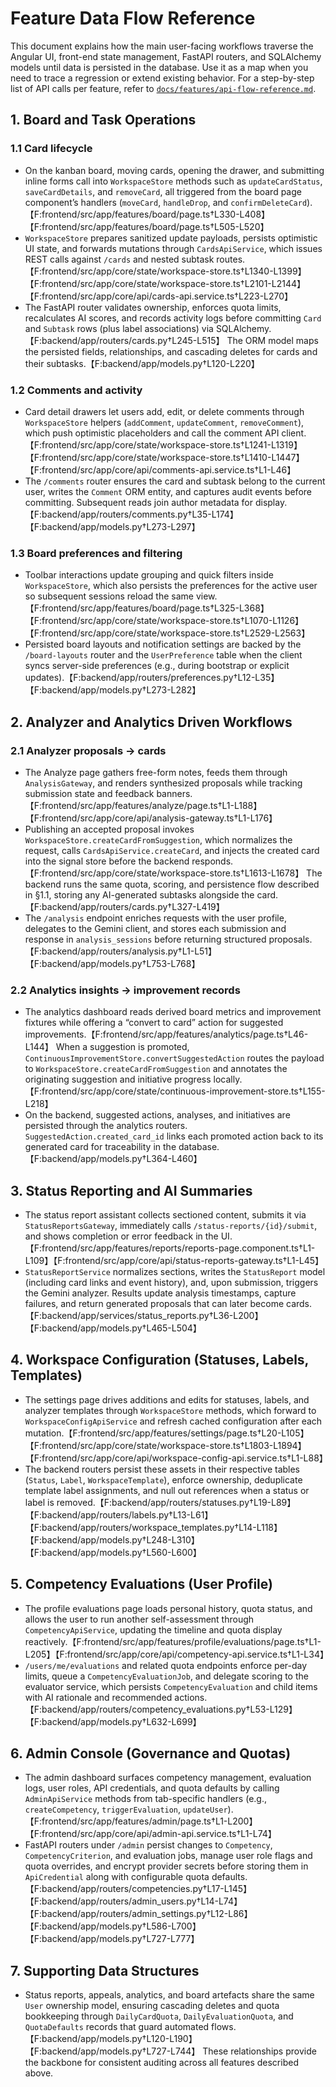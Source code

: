 # Feature Data Flow Reference

This document explains how the main user-facing workflows traverse the Angular UI, front-end state management, FastAPI routers, and SQLAlchemy models until data is persisted in the database. Use it as a map when you need to trace a regression or extend existing behavior. For a step-by-step list of API calls per feature, refer to [`docs/features/api-flow-reference.md`](features/api-flow-reference.md).

## 1. Board and Task Operations

### 1.1 Card lifecycle

- On the kanban board, moving cards, opening the drawer, and submitting inline forms call into `WorkspaceStore` methods such as `updateCardStatus`, `saveCardDetails`, and `removeCard`, all triggered from the board page component’s handlers (`moveCard`, `handleDrop`, and `confirmDeleteCard`).【F:frontend/src/app/features/board/page.ts†L330-L408】【F:frontend/src/app/features/board/page.ts†L505-L520】
- `WorkspaceStore` prepares sanitized update payloads, persists optimistic UI state, and forwards mutations through `CardsApiService`, which issues REST calls against `/cards` and nested subtask routes.【F:frontend/src/app/core/state/workspace-store.ts†L1340-L1399】【F:frontend/src/app/core/state/workspace-store.ts†L2101-L2144】【F:frontend/src/app/core/api/cards-api.service.ts†L223-L270】
- The FastAPI router validates ownership, enforces quota limits, recalculates AI scores, and records activity logs before committing `Card` and `Subtask` rows (plus label associations) via SQLAlchemy.【F:backend/app/routers/cards.py†L245-L515】 The ORM model maps the persisted fields, relationships, and cascading deletes for cards and their subtasks.【F:backend/app/models.py†L120-L220】

### 1.2 Comments and activity

- Card detail drawers let users add, edit, or delete comments through `WorkspaceStore` helpers (`addComment`, `updateComment`, `removeComment`), which push optimistic placeholders and call the comment API client.【F:frontend/src/app/core/state/workspace-store.ts†L1241-L1319】【F:frontend/src/app/core/state/workspace-store.ts†L1410-L1447】【F:frontend/src/app/core/api/comments-api.service.ts†L1-L46】
- The `/comments` router ensures the card and subtask belong to the current user, writes the `Comment` ORM entity, and captures audit events before committing. Subsequent reads join author metadata for display.【F:backend/app/routers/comments.py†L35-L174】【F:backend/app/models.py†L273-L297】

### 1.3 Board preferences and filtering

- Toolbar interactions update grouping and quick filters inside `WorkspaceStore`, which also persists the preferences for the active user so subsequent sessions reload the same view.【F:frontend/src/app/features/board/page.ts†L325-L368】【F:frontend/src/app/core/state/workspace-store.ts†L1070-L1126】【F:frontend/src/app/core/state/workspace-store.ts†L2529-L2563】
- Persisted board layouts and notification settings are backed by the `/board-layouts` router and the `UserPreference` table when the client syncs server-side preferences (e.g., during bootstrap or explicit updates).【F:backend/app/routers/preferences.py†L12-L35】【F:backend/app/models.py†L273-L282】

## 2. Analyzer and Analytics Driven Workflows

### 2.1 Analyzer proposals → cards

- The Analyze page gathers free-form notes, feeds them through `AnalysisGateway`, and renders synthesized proposals while tracking submission state and feedback banners.【F:frontend/src/app/features/analyze/page.ts†L1-L188】【F:frontend/src/app/core/api/analysis-gateway.ts†L1-L176】
- Publishing an accepted proposal invokes `WorkspaceStore.createCardFromSuggestion`, which normalizes the request, calls `CardsApiService.createCard`, and injects the created card into the signal store before the backend responds.【F:frontend/src/app/core/state/workspace-store.ts†L1613-L1678】 The backend runs the same quota, scoring, and persistence flow described in §1.1, storing any AI-generated subtasks alongside the card.【F:backend/app/routers/cards.py†L327-L419】
- The `/analysis` endpoint enriches requests with the user profile, delegates to the Gemini client, and stores each submission and response in `analysis_sessions` before returning structured proposals.【F:backend/app/routers/analysis.py†L1-L51】【F:backend/app/models.py†L753-L768】

### 2.2 Analytics insights → improvement records

- The analytics dashboard reads derived board metrics and improvement fixtures while offering a “convert to card” action for suggested improvements.【F:frontend/src/app/features/analytics/page.ts†L46-L144】 When a suggestion is promoted, `ContinuousImprovementStore.convertSuggestedAction` routes the payload to `WorkspaceStore.createCardFromSuggestion` and annotates the originating suggestion and initiative progress locally.【F:frontend/src/app/core/state/continuous-improvement-store.ts†L155-L218】
- On the backend, suggested actions, analyses, and initiatives are persisted through the analytics routers. `SuggestedAction.created_card_id` links each promoted action back to its generated card for traceability in the database.【F:backend/app/models.py†L364-L460】

## 3. Status Reporting and AI Summaries

- The status report assistant collects sectioned content, submits it via `StatusReportsGateway`, immediately calls `/status-reports/{id}/submit`, and shows completion or error feedback in the UI.【F:frontend/src/app/features/reports/reports-page.component.ts†L1-L109】【F:frontend/src/app/core/api/status-reports-gateway.ts†L1-L45】
- `StatusReportService` normalizes sections, writes the `StatusReport` model (including card links and event history), and, upon submission, triggers the Gemini analyzer. Results update analysis timestamps, capture failures, and return generated proposals that can later become cards.【F:backend/app/services/status_reports.py†L36-L200】【F:backend/app/models.py†L465-L504】

## 4. Workspace Configuration (Statuses, Labels, Templates)

- The settings page drives additions and edits for statuses, labels, and analyzer templates through `WorkspaceStore` methods, which forward to `WorkspaceConfigApiService` and refresh cached configuration after each mutation.【F:frontend/src/app/features/settings/page.ts†L20-L105】【F:frontend/src/app/core/state/workspace-store.ts†L1803-L1894】【F:frontend/src/app/core/api/workspace-config-api.service.ts†L1-L88】
- The backend routers persist these assets in their respective tables (`Status`, `Label`, `WorkspaceTemplate`), enforce ownership, deduplicate template label assignments, and null out references when a status or label is removed.【F:backend/app/routers/statuses.py†L19-L89】【F:backend/app/routers/labels.py†L13-L61】【F:backend/app/routers/workspace_templates.py†L14-L118】【F:backend/app/models.py†L248-L310】【F:backend/app/models.py†L560-L600】

## 5. Competency Evaluations (User Profile)

- The profile evaluations page loads personal history, quota status, and allows the user to run another self-assessment through `CompetencyApiService`, updating the timeline and quota display reactively.【F:frontend/src/app/features/profile/evaluations/page.ts†L1-L205】【F:frontend/src/app/core/api/competency-api.service.ts†L1-L34】
- `/users/me/evaluations` and related quota endpoints enforce per-day limits, queue a `CompetencyEvaluationJob`, and delegate scoring to the evaluator service, which persists `CompetencyEvaluation` and child items with AI rationale and recommended actions.【F:backend/app/routers/competency_evaluations.py†L53-L129】【F:backend/app/models.py†L632-L699】

## 6. Admin Console (Governance and Quotas)

- The admin dashboard surfaces competency management, evaluation logs, user roles, API credentials, and quota defaults by calling `AdminApiService` methods from tab-specific handlers (e.g., `createCompetency`, `triggerEvaluation`, `updateUser`).【F:frontend/src/app/features/admin/page.ts†L1-L200】【F:frontend/src/app/core/api/admin-api.service.ts†L1-L74】
- FastAPI routers under `/admin` persist changes to `Competency`, `CompetencyCriterion`, and evaluation jobs, manage user role flags and quota overrides, and encrypt provider secrets before storing them in `ApiCredential` along with configurable quota defaults.【F:backend/app/routers/competencies.py†L17-L145】【F:backend/app/routers/admin_users.py†L14-L74】【F:backend/app/routers/admin_settings.py†L12-L86】【F:backend/app/models.py†L586-L700】【F:backend/app/models.py†L727-L777】

## 7. Supporting Data Structures

- Status reports, appeals, analytics, and board artefacts share the same `User` ownership model, ensuring cascading deletes and quota bookkeeping through `DailyCardQuota`, `DailyEvaluationQuota`, and `QuotaDefaults` records that guard automated flows.【F:backend/app/models.py†L120-L190】【F:backend/app/models.py†L727-L744】 These relationships provide the backbone for consistent auditing across all features described above.
